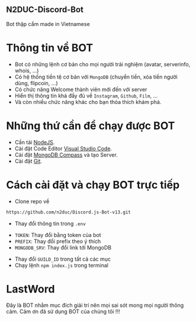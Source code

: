 ## N2DUC-Discord-Bot
Bot thập cẩm made in Vietnamese
# Thông tin về BOT
- Bot có những lệnh cơ bản cho mọi người trải nghiệm (avatar, serverinfo, whois, ...)
- Có hệ thống tiền tệ cơ bản với `MongoDB` (chuyển tiền, xóa tiền người dùng, flipcoin, ...)
- Có chức năng Welcome thành viên mới đến với server
- Hiển thị thông tin khá đầy đủ về `Instagram`, `Github`, `Film`, ...
- Và còn nhiều chức năng khác cho bạn thỏa thích khám phá.
# Những thứ cần để chạy được BOT
- Cần tải [NodeJS](https://nodejs.org/en/).
- Cài đặt Code Editor [Visual Studio Code](https://code.visualstudio.com/).
- Cài đặt [MongoDB Compass](https://www.mongodb.com/products/compass) và tạo Server.
- Cài đặt [Git](https://git-scm.com/).
# Cách cài đặt và chạy BOT trực tiếp
- Clone repo về
```sh
https://github.com/n2duc/Discord.js-Bot-v13.git
```
- Thay đổi thông tin trong `.env`
+ `TOKEN`: Thay đổi bằng token của bot
+ `PREFIX`: Thay đổi prefix theo ý thích
+ `MONGODB_SRV`: Thay đổi link tới MongoDB
- Thay đổi `GUILD_ID` trong tất cả các mục
- Chạy lệnh `npm index.js` trong terminal
# LastWord
Đây là BOT nhằm mục đích giải trí nên mọi sai sót mong mọi người thông cảm.
Cảm ơn đã sử dụng BOT của chúng tôi !!!